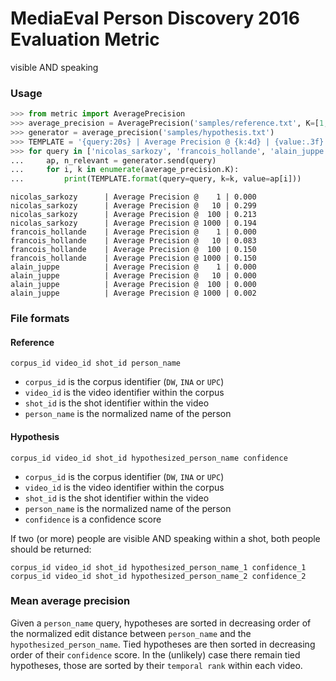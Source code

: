 # MediaEval Person Discovery 2016 Evaluation Metric

visible AND speaking

### Usage

```python
>>> from metric import AveragePrecision
>>> average_precision = AveragePrecision('samples/reference.txt', K=[1, 10, 100, 1000])
>>> generator = average_precision('samples/hypothesis.txt')
>>> TEMPLATE = '{query:20s} | Average Precision @ {k:4d} | {value:.3f}'
>>> for query in ['nicolas_sarkozy', 'francois_hollande', 'alain_juppe']:
...     ap, n_relevant = generator.send(query)
...     for i, k in enumerate(average_precision.K):
...         print(TEMPLATE.format(query=query, k=k, value=ap[i]))
```
```
nicolas_sarkozy      | Average Precision @    1 | 0.000
nicolas_sarkozy      | Average Precision @   10 | 0.299
nicolas_sarkozy      | Average Precision @  100 | 0.213
nicolas_sarkozy      | Average Precision @ 1000 | 0.194
francois_hollande    | Average Precision @    1 | 0.000
francois_hollande    | Average Precision @   10 | 0.083
francois_hollande    | Average Precision @  100 | 0.150
francois_hollande    | Average Precision @ 1000 | 0.150
alain_juppe          | Average Precision @    1 | 0.000
alain_juppe          | Average Precision @   10 | 0.000
alain_juppe          | Average Precision @  100 | 0.000
alain_juppe          | Average Precision @ 1000 | 0.002
```


### File formats

#### Reference

`corpus_id video_id shot_id person_name`
* `corpus_id` is the corpus identifier (`DW`, `INA` or `UPC`)
* `video_id` is the video identifier within the corpus
* `shot_id` is the shot identifier within the video
* `person_name` is the normalized name of the person


#### Hypothesis

`corpus_id video_id shot_id hypothesized_person_name confidence`
* `corpus_id` is the corpus identifier (`DW`, `INA` or `UPC`)
* `video_id` is the video identifier within the corpus
* `shot_id` is the shot identifier within the video
* `person_name` is the normalized name of the person
* `confidence` is a confidence score

If two (or more) people are visible AND speaking within a shot, both people should be returned:
```
corpus_id video_id shot_id hypothesized_person_name_1 confidence_1
corpus_id video_id shot_id hypothesized_person_name_2 confidence_2
```

### Mean average precision

Given a `person_name` query, hypotheses are sorted in decreasing order of the normalized edit distance between `person_name` and the `hypothesized_person_name`. Tied hypotheses are then sorted in decreasing order of their `confidence` score.
In the (unlikely) case there remain tied hypotheses, those are sorted by their `temporal rank` within each video.

